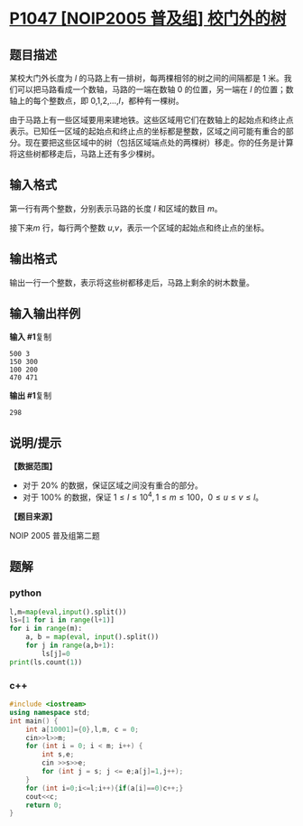 # [P1047 [NOIP2005 普及组] 校门外的树](https://www.luogu.com.cn/problem/P1047)

## 题目描述

某校大门外长度为 *l* 的马路上有一排树，每两棵相邻的树之间的间隔都是 1 米。我们可以把马路看成一个数轴，马路的一端在数轴 0 的位置，另一端在 *l* 的位置；数轴上的每个整数点，即 0,1,2,…,*l*，都种有一棵树。

由于马路上有一些区域要用来建地铁。这些区域用它们在数轴上的起始点和终止点表示。已知任一区域的起始点和终止点的坐标都是整数，区域之间可能有重合的部分。现在要把这些区域中的树（包括区域端点处的两棵树）移走。你的任务是计算将这些树都移走后，马路上还有多少棵树。

## 输入格式

第一行有两个整数，分别表示马路的长度 *l* 和区域的数目 *m*。

接下来*m* 行，每行两个整数 *u*,*v*，表示一个区域的起始点和终止点的坐标。

## 输出格式

输出一行一个整数，表示将这些树都移走后，马路上剩余的树木数量。

## 输入输出样例

**输入 #1**复制

```
500 3
150 300
100 200
470 471
```

**输出 #1**复制

```
298
```

## 说明/提示

**【数据范围】**

- 对于 20% 的数据，保证区域之间没有重合的部分。
- 对于 100% 的数据，保证 $1 \leq l \leq 10^4,1≤m≤100，0≤u≤v≤l$。

**【题目来源】**

NOIP 2005 普及组第二题

## 题解

### python

```python
l,m=map(eval,input().split())
ls=[1 for i in range(l+1)]
for i in range(m):
    a, b = map(eval, input().split())
    for j in range(a,b+1):
        ls[j]=0
print(ls.count(1))
```

### c++

```cpp
#include <iostream>
using namespace std;
int main() {
    int a[10001]={0},l,m, c = 0;
    cin>>l>>m;
    for (int i = 0; i < m; i++) {
        int s,e;
        cin >>s>>e;
        for (int j = s; j <= e;a[j]=1,j++);
    }
    for (int i=0;i<=l;i++){if(a[i]==0)c++;}
    cout<<c;
    return 0;
}
```

